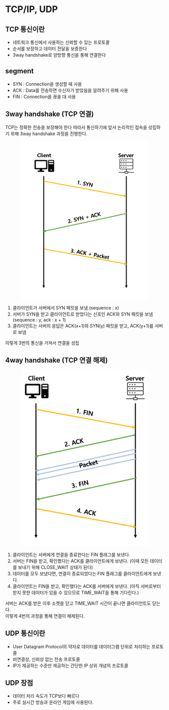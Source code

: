 # TCP/IP, UDP

## TCP 통신이란
- 네트워크 통신에서 사용하는 신뢰할 수 있는 프로토콜
- 순서를 보장하고 데이터 전달을 보증한다
- 3way handshake로 양방향 통신을 통해 연결한다


## segment
- SYN : Connection을 생성할 때 사용
- ACK : Data를 전송하면 수신자가 받았음을 알려주기 위해 사용
- FIN : Connection을 끊을 대 사용

## 3way handshake (TCP 연결)

TCP는 정확한 전송을 보장해야 한다 따라서 통신하기에 앞서 논리적인 접속을 성립하기 위해 3way handshake 과정을 진행한다.

<div align='center'>
    <img src="image/3way.png" width="400px">
</div>

1. 클라이언트가 서버에서 SYN 패킷을 보냄 (sequence : x)
2. 서버가 SYN을 받고 클라이언트로 받았다는 신호인 ACK와 SYN 패킷을 보냄 (sequence : y, ack : x + 1)
3. 클라이언트는 서버의 응답은 ACK(x+1)와 SYN(y) 패킷을 받고, ACK(y+1)를 서버로 보냄

이렇게 3번의 통신을 거쳐서 연결을 성립

## 4way handshake (TCP 연결 해제)

<div align='center'>
    <img src="image/4way.png" width="400px">
</div>

1. 클라이언트는 서버에게 연결을 종료한다는 FIN 플래그를 보낸다.
2. 서버는 FIN을 받고, 확인했다는 ACK를 클라이언트에게 보낸다. (이때 모든 데이터를 보내기 위해 CLOSE_WAIT 상태가 된다)
3. 데이터를 모두 보냈다면, 연결이 종료되었다는 FIN 플래그를 클라이언트에게 보낸다.
4. 클라이언트는 FIN을 받고, 확인했다는 ACK를 서버에게 보낸다. (아직 서버로부터 받지 못한 데이터가 있을 수 있으므로 TIME_WAIT을 통해 기다린다.)

서버는 ACK를 받은 이후 소켓을 닫고 TIME_WAIT 시간이 끝나면 클라이언트도 닫는다. \
이렇게 4번의 과정을 통해 연결이 해제된다.

## UDP 통신이란
- User Datagram Protocol의 약자로 데이터를 데이터그램 단위로 처리하는 프로토콜
- 비연결성, 신뢰성 없는 전송 프로토콜
- IP가 제공하는 수준만 제공하는 간단한 IP 상위 개념의 프로토콜

## UDP 장점
- 데이터 처리 속도가 TCP보다 빠르다
- 주로 실시간 방송과 온라인 게임에 사용된다. 

